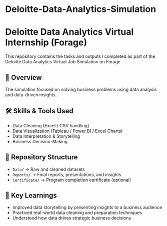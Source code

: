 # Deloitte-Data-Analytics-Simulation
# Deloitte Data Analytics Virtual Internship (Forage)

This repository contains the tasks and outputs I completed as part of the Deloitte Data Analytics Virtual Job Simulation on Forage.

## 📌 Overview
The simulation focused on solving business problems using data analysis and data-driven insights.

## 🛠️ Skills & Tools Used
- Data Cleaning (Excel / CSV handling)
- Data Visualization (Tableau / Power BI / Excel Charts)
- Data Interpretation & Storytelling
- Business Decision-Making

## 📂 Repository Structure
- `Data/` → Raw and cleaned datasets
- `Reports/` → Final reports, presentations, and insights
- `Certificate/` → Program completion certificate (optional)

## 🎯 Key Learnings
- Improved data storytelling by presenting insights to a business audience  
- Practiced real-world data cleaning and preparation techniques  
- Understood how data drives strategic business decisions
